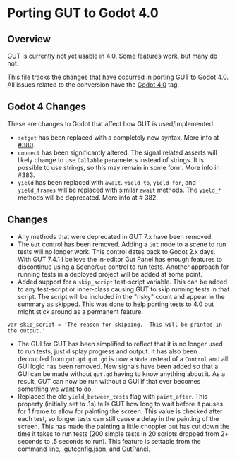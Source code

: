 # Porting GUT to Godot 4.0



## Overview
GUT is currently not yet usable in 4.0.  Some features work, but many do not.

This file tracks the changes that have occurred in porting GUT to Godot 4.0.  All issues related to the conversion have the [Godot 4.0](https://github.com/bitwes/Gut/issues?q=is%3Aissue+is%3Aopen+label%3A%22Godot+4.0%22) tag.

## Godot 4 Changes
These are changes to Godot that affect how GUT is used/implemented.

* `setget` has been replaced with a completely new syntax.  More info at [#380](/../../issues/380).
* `connect` has been significantly altered.  The signal related asserts will likely change to use `Callable` parameters instead of strings.  It is possible to use strings, so this may remain in some form.  More info in #383.
* `yield` has been replaced with `await`.  `yield_to`, `yield_for`, and `yield_frames` will be replaced with similar `await` methods.  The `yield_*` methods will be deprecated.  More info at # 382.


## Changes
* Any methods that were deprecated in GUT 7.x have been removed.
* The `Gut` control has been removed.  Adding a `Gut` node to a scene to run tests will no longer work.  This control dates back to Godot 2.x days.  With GUT 7.4.1 I believe the in-editor Gut Panel has enough features to discontinue using a Scene/`Gut` control to run tests.  Another approach for running tests in a deployed project will be added at some point.
* Added support for a `skip_script` test-script variable.  This can be added to any test-script or inner-class causing GUT to skip running tests in that script.  The script will be included in the "risky" count and appear in the summary as skipped.  This was done to help porting tests to 4.0 but might stick around as a permanent feature.
```
var skip_script = 'The reason for skipping.  This will be printed in the output.'
```
* The GUI for GUT has been simplified to reflect that it is no longer used to run tests, just display progress and output.  It has also been decoupled from `gut.gd`.  `gut.gd` is now a `Node` instead of a `Control` and all GUI logic has been removed.  New signals have been added so that a GUI can be made without `gut.gd` having to know anything about it.  As a result, GUT can now be run without a GUI if that ever becomes something we want to do.
* Replaced the old `yield_between_tests` flag with `paint_after`.  This property (initially set to .1s) tells GUT how long to wait before it pauses for 1 frame to allow for painting the screen.  This value is checked after each test, so longer tests can still cause a delay in the painting of the screen.  This has made the painting a little choppier but has cut down the time it takes to run tests (200 simple tests in 20 scripts dropped from 2+ seconds to .5 seconds to run).  This feature is settable from the command line, .gutconfig.json, and GutPanel.
